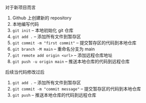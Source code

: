 对于新项目而言

1. Github 上创建新的 repository
2. 本地编写代码
3. `git init` – 本地初始化 git 仓库
4. `git add .` – 添加所有文件到暂存区
5. `git commit -m "first commit"` – 提交暂存区的代码到本地仓库
6. `git branch -M main` – 重命名分支为 main
7. `git remote add origin <url>` – 添加远程仓库地址
8. `git push -u origin main` – 推送本地仓库的代码到远程仓库

后续当代码修改过后

1. `git add .` – 添加所有文件到暂存区
2. `git commit -m "commit message"` – 提交暂存区的代码到本地仓库
3. `git push` – 推送本地仓库的代码到远程仓库
